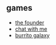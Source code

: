 ## games
- [the founder](http://thefounder.biz/play/)
- [chat with me](https://q_dork.itch.io/chat-with-me)
- [burrito galaxy](http://burritogalaxy.com)
